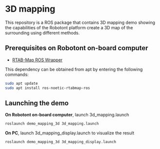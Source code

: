 # 3D mapping
This repository is a ROS package that contains 3D mapping demo showing the capabilities of the Robotont platform create a 3D map of the surrounding using different methods.

## Prerequisites on Robotont on-board computer
 * [RTAB-Map ROS Wrapper](http://wiki.ros.org/rtabmap)

This dependency can be obtained from apt by entering the following commands:

```bash
sudo apt update
sudo apt install ros-noetic-rtabmap-ros
```

## Launching the demo
**On Robotont on-board computer**, launch 3d_mapping.launch<br/>
```bash
roslaunch demo_mapping_3d 3d_mapping.launch
```

**On PC**, launch 3d_mapping_display.launch to visualize the result<br/>

```bash
roslaunch demo_mapping_3d 3d_mapping_display.launch
```
